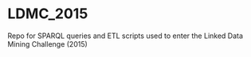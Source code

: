 # LDMC_2015
Repo for SPARQL queries and ETL scripts used to enter the Linked Data Mining Challenge (2015)
